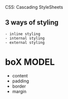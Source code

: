 CSS: Cascading StyleSheets

## 3 ways of styling

    - inline styling
    - internal styling
    - external styling

# boX MODEL

- content
- padding
- border
- margin
